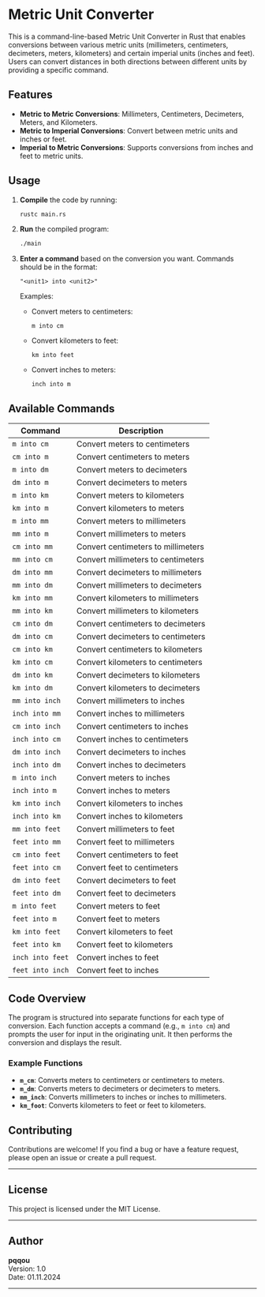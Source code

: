 
# Metric Unit Converter

This is a command-line-based Metric Unit Converter in Rust that enables conversions between various metric units (millimeters, centimeters, decimeters, meters, kilometers) and certain imperial units (inches and feet). Users can convert distances in both directions between different units by providing a specific command.


## Features

- **Metric to Metric Conversions**: Millimeters, Centimeters, Decimeters, Meters, and Kilometers.
- **Metric to Imperial Conversions**: Convert between metric units and inches or feet.
- **Imperial to Metric Conversions**: Supports conversions from inches and feet to metric units.

## Usage

1. **Compile** the code by running:
   ```bash
   rustc main.rs
   ```

2. **Run** the compiled program:
   ```bash
   ./main
   ```

3. **Enter a command** based on the conversion you want. Commands should be in the format:
   ```
   "<unit1> into <unit2>"
   ```

   Examples:
   - Convert meters to centimeters:
     ```plaintext
     m into cm
     ```
   - Convert kilometers to feet:
     ```plaintext
     km into feet
     ```
   - Convert inches to meters:
     ```plaintext
     inch into m
     ```

## Available Commands

| Command          | Description                               |
|------------------|-------------------------------------------|
| `m into cm`      | Convert meters to centimeters             |
| `cm into m`      | Convert centimeters to meters             |
| `m into dm`      | Convert meters to decimeters              |
| `dm into m`      | Convert decimeters to meters              |
| `m into km`      | Convert meters to kilometers              |
| `km into m`      | Convert kilometers to meters              |
| `m into mm`      | Convert meters to millimeters             |
| `mm into m`      | Convert millimeters to meters             |
| `cm into mm`     | Convert centimeters to millimeters        |
| `mm into cm`     | Convert millimeters to centimeters        |
| `dm into mm`     | Convert decimeters to millimeters         |
| `mm into dm`     | Convert millimeters to decimeters         |
| `km into mm`     | Convert kilometers to millimeters         |
| `mm into km`     | Convert millimeters to kilometers         |
| `cm into dm`     | Convert centimeters to decimeters         |
| `dm into cm`     | Convert decimeters to centimeters         |
| `cm into km`     | Convert centimeters to kilometers         |
| `km into cm`     | Convert kilometers to centimeters         |
| `dm into km`     | Convert decimeters to kilometers          |
| `km into dm`     | Convert kilometers to decimeters          |
| `mm into inch`   | Convert millimeters to inches             |
| `inch into mm`   | Convert inches to millimeters             |
| `cm into inch`   | Convert centimeters to inches             |
| `inch into cm`   | Convert inches to centimeters             |
| `dm into inch`   | Convert decimeters to inches              |
| `inch into dm`   | Convert inches to decimeters              |
| `m into inch`    | Convert meters to inches                  |
| `inch into m`    | Convert inches to meters                  |
| `km into inch`   | Convert kilometers to inches              |
| `inch into km`   | Convert inches to kilometers              |
| `mm into feet`   | Convert millimeters to feet               |
| `feet into mm`   | Convert feet to millimeters               |
| `cm into feet`   | Convert centimeters to feet               |
| `feet into cm`   | Convert feet to centimeters               |
| `dm into feet`   | Convert decimeters to feet                |
| `feet into dm`   | Convert feet to decimeters                |
| `m into feet`    | Convert meters to feet                    |
| `feet into m`    | Convert feet to meters                    |
| `km into feet`   | Convert kilometers to feet                |
| `feet into km`   | Convert feet to kilometers                |
| `inch into feet` | Convert inches to feet                    |
| `feet into inch` | Convert feet to inches                    |

## Code Overview

The program is structured into separate functions for each type of conversion. Each function accepts a command (e.g., `m into cm`) and prompts the user for input in the originating unit. It then performs the conversion and displays the result.

### Example Functions

- **`m_cm`**: Converts meters to centimeters or centimeters to meters.
- **`m_dm`**: Converts meters to decimeters or decimeters to meters.
- **`mm_inch`**: Converts millimeters to inches or inches to millimeters.
- **`km_foot`**: Converts kilometers to feet or feet to kilometers.

## Contributing

Contributions are welcome! If you find a bug or have a feature request, please open an issue or create a pull request.

---

## License

This project is licensed under the MIT License.

---

## Author

**pqqou**  
Version: 1.0  
Date: 01.11.2024

---
